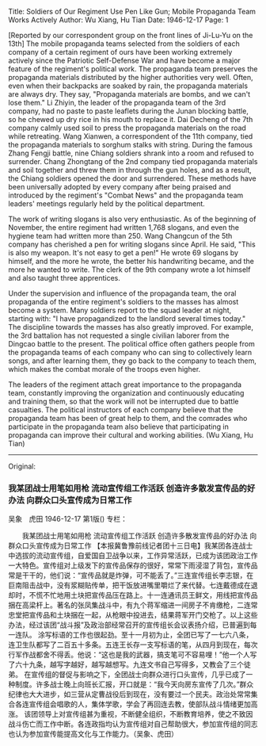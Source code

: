 Title: Soldiers of Our Regiment Use Pen Like Gun; Mobile Propaganda Team Works Actively
Author: Wu Xiang, Hu Tian
Date: 1946-12-17
Page: 1

[Reported by our correspondent group on the front lines of Ji-Lu-Yu on the 13th] The mobile propaganda teams selected from the soldiers of each company of a certain regiment of ours have been working extremely actively since the Patriotic Self-Defense War and have become a major feature of the regiment's political work. The propaganda team preserves the propaganda materials distributed by the higher authorities very well. Often, even when their backpacks are soaked by rain, the propaganda materials are always dry. They say, "Propaganda materials are bombs, and we can't lose them." Li Zhiyin, the leader of the propaganda team of the 3rd company, had no paste to paste leaflets during the Junan blocking battle, so he chewed up dry rice in his mouth to replace it. Dai Decheng of the 7th company calmly used soil to press the propaganda materials on the road while retreating. Wang Xianwen, a correspondent of the 11th company, tied the propaganda materials to sorghum stalks with string. During the famous Zhang Fengji battle, nine Chiang soldiers shrank into a room and refused to surrender. Chang Zhongtang of the 2nd company tied propaganda materials and soil together and threw them in through the gun holes, and as a result, the Chiang soldiers opened the door and surrendered. These methods have been universally adopted by every company after being praised and introduced by the regiment's "Combat News" and the propaganda team leaders' meetings regularly held by the political department.

The work of writing slogans is also very enthusiastic. As of the beginning of November, the entire regiment had written 1,768 slogans, and even the hygiene team had written more than 250. Wang Changcun of the 5th company has cherished a pen for writing slogans since April. He said, "This is also my weapon. It's not easy to get a pen!" He wrote 69 slogans by himself, and the more he wrote, the better his handwriting became, and the more he wanted to write. The clerk of the 9th company wrote a lot himself and also taught three apprentices.

Under the supervision and influence of the propaganda team, the oral propaganda of the entire regiment's soldiers to the masses has almost become a system. Many soldiers report to the squad leader at night, starting with: "I have propagandized to the landlord several times today." The discipline towards the masses has also greatly improved. For example, the 3rd battalion has not requested a single civilian laborer from the Dingcao battle to the present. The political office often gathers people from the propaganda teams of each company who can sing to collectively learn songs, and after learning them, they go back to the company to teach them, which makes the combat morale of the troops even higher.

The leaders of the regiment attach great importance to the propaganda team, constantly improving the organization and continuously educating and training them, so that the work will not be interrupted due to battle casualties. The political instructors of each company believe that the propaganda team has been of great help to them, and the comrades who participate in the propaganda team also believe that participating in propaganda can improve their cultural and working abilities. (Wu Xiang, Hu Tian)



<hr /> 

Original: 


### 我某团战士用笔如用枪  流动宣传组工作活跃  创造许多散发宣传品的好办法  向群众口头宣传成为日常工作
吴象　虎田
1946-12-17
第1版()
专栏：

　　我某团战士用笔如用枪
    流动宣传组工作活跃
    创造许多散发宣传品的好办法
    向群众口头宣传成为日常工作
    【本报冀鲁豫前线记者团十三日电】我某团各连战士中选拔的流动宣传组，自爱国自卫战争以来，工作异常活跃，已成为该团政治工作一大特色。宣传组对上级发下的宣传品保存的很好，常常下雨浸湿了背包，宣传品常是干干的，他们说：“宣传品就是炸弹，可不能丢了。”三连宣传组长李志银，在巨南阻击战中，没有浆糊贴传单，把干饭放进嘴里嚼烂了来代替。七连戴德成在退却时，不慌不忙地用土块把宣传品压在路上。十一连通讯员王鲜文，用线把宣传品捆在高梁杆上。著名的张凤集战斗中，有九个蒋军缩进一间房子不肯缴枪，二连常忠堂把宣传品和土块捆在一起，从枪眼中投进去，结果蒋军开门交枪了。以上这些办法，经过该团“战斗报”及政治部经常召开的宣传组长会议表扬介绍，已普遍到每一连队。
    涂写标语的工作也很起劲。至十一月初为止，全团已写了一七六八条，连卫生队都写了二百五十多条。五连王长存一支写标语的笔，从四月到现在，每次行军作战都舍不得丢。他说：“这也是我的武器，搞支笔可不容易哩！”他一个人写了六十九条，越写字越好，越写越想写。九连文书自己写得多，又教会了三个徒弟。
    在宣传组的督促与影响之下，全团战士向群众进行口头宣传，几乎已成了一种制度。许多战士晚上向班长汇报，开口就是：“我今天向房东宣传了几次。”群众纪律也大大进步，如三营从定曹战役后到现在，没有要过一个民夫。政治处常常集合各连宣传组会唱歌的人，集体学歌，学会了再回连去教，使部队战斗情绪更加高涨。
    该团领导上对宣传组甚为重视，不断健全组织，不断教育培养，使之不致因战斗伤亡而工作中断。各连政指均认为宣传组对自己帮助很大，参加宣传组的同志也认为参加宣传能提高文化与工作能力。（吴象、虎田）
